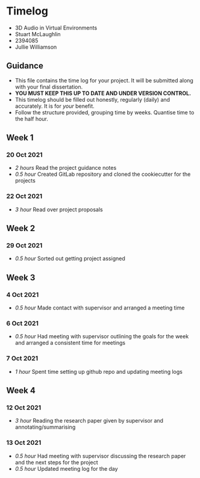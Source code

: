 # Timelog

* 3D Audio in Virtual Environments
* Stuart McLaughlin
* 2394085
* Jullie Williamson

## Guidance

* This file contains the time log for your project. It will be submitted along with your final dissertation.
* **YOU MUST KEEP THIS UP TO DATE AND UNDER VERSION CONTROL.**
* This timelog should be filled out honestly, regularly (daily) and accurately. It is for *your* benefit.
* Follow the structure provided, grouping time by weeks.  Quantise time to the half hour.

## Week 1

### 20 Oct 2021

* *2 hours* Read the project guidance notes
* *0.5 hour* Created GitLab repository and cloned the cookiecutter for the projects

### 22 Oct 2021
* *3 hour* Read over project proposals

## Week 2

### 29 Oct 2021

* *0.5 hour* Sorted out getting project assigned

## Week 3

### 4 Oct 2021
* *0.5 hour* Made contact with supervisor and arranged a meeting time

### 6 Oct 2021
* *0.5 hour* Had meeting with supervisor outlining the goals for the week and arranged a consistent time for meetings

### 7 Oct 2021
* *1 hour* Spent time setting up github repo and updating meeting logs

## Week 4

### 12 Oct 2021
* *3 hour* Reading the research paper given by supervisor and annotating/summarising

### 13 Oct 2021
* *0.5 hour* Had meeting with supervisor discussing the research paper and the next steps for the project
* *0.5 hour* Updated meeting log for the day
